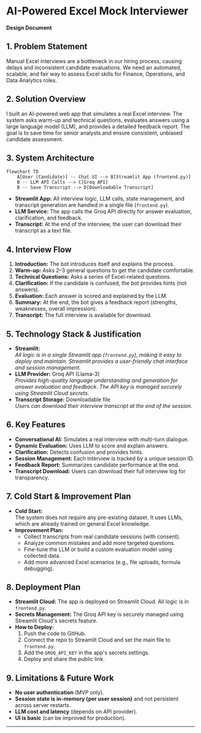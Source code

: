 # AI-Powered Excel Mock Interviewer  
**Design Document**

## 1. Problem Statement

Manual Excel interviews are a bottleneck in our hiring process, causing delays and inconsistent candidate evaluations. We need an automated, scalable, and fair way to assess Excel skills for Finance, Operations, and Data Analytics roles.

## 2. Solution Overview

I built an AI-powered web app that simulates a real Excel interview. The system asks warm-up and technical questions, evaluates answers using a large language model (LLM), and provides a detailed feedback report. The goal is to save time for senior analysts and ensure consistent, unbiased candidate assessment.

## 3. System Architecture

```mermaid
flowchart TD
    A[User (Candidate)] -- Chat UI --> B[Streamlit App (frontend.py)]
    B -- LLM API Calls --> C[Groq API]
    B -- Save Transcript --> D[Downloadable Transcript]
```

- **Streamlit App:** All interview logic, LLM calls, state management, and transcript generation are handled in a single file (`frontend.py`).
- **LLM Service:** The app calls the Groq API directly for answer evaluation, clarification, and feedback.
- **Transcript:** At the end of the interview, the user can download their transcript as a text file.

## 4. Interview Flow

1. **Introduction:** The bot introduces itself and explains the process.
2. **Warm-up:** Asks 2–3 general questions to get the candidate comfortable.
3. **Technical Questions:** Asks a series of Excel-related questions.
4. **Clarification:** If the candidate is confused, the bot provides hints (not answers).
5. **Evaluation:** Each answer is scored and explained by the LLM.
6. **Summary:** At the end, the bot gives a feedback report (strengths, weaknesses, overall impression).
7. **Transcript:** The full interview is available for download.

## 5. Technology Stack & Justification

- **Streamlit:**  
  *All logic is in a single Streamlit app (`frontend.py`), making it easy to deploy and maintain. Streamlit provides a user-friendly chat interface and session management.*
- **LLM Provider:** Groq API (Llama-3)  
  *Provides high-quality language understanding and generation for answer evaluation and feedback. The API key is managed securely using Streamlit Cloud secrets.*
- **Transcript Storage:** Downloadable file  
  *Users can download their interview transcript at the end of the session.*

## 6. Key Features

- **Conversational AI:** Simulates a real interview with multi-turn dialogue.
- **Dynamic Evaluation:** Uses LLM to score and explain answers.
- **Clarification:** Detects confusion and provides hints.
- **Session Management:** Each interview is tracked by a unique session ID.
- **Feedback Report:** Summarizes candidate performance at the end.
- **Transcript Download:** Users can download their full interview log for transparency.

## 7. Cold Start & Improvement Plan

- **Cold Start:**  
  The system does not require any pre-existing dataset. It uses LLMs, which are already trained on general Excel knowledge.
- **Improvement Plan:**  
  - Collect transcripts from real candidate sessions (with consent).
  - Analyze common mistakes and add more targeted questions.
  - Fine-tune the LLM or build a custom evaluation model using collected data.
  - Add more advanced Excel scenarios (e.g., file uploads, formula debugging).

## 8. Deployment Plan

- **Streamlit Cloud:** The app is deployed on Streamlit Cloud. All logic is in `frontend.py`.
- **Secrets Management:** The Groq API key is securely managed using Streamlit Cloud's secrets feature.
- **How to Deploy:**
  1. Push the code to GitHub.
  2. Connect the repo to Streamlit Cloud and set the main file to `frontend.py`.
  3. Add the `GROQ_API_KEY` in the app's secrets settings.
  4. Deploy and share the public link.

## 9. Limitations & Future Work

- **No user authentication** (MVP only).
- **Session state is in-memory (per user session)** and not persistent across server restarts.
- **LLM cost and latency** (depends on API provider).
- **UI is basic** (can be improved for production).

--- 